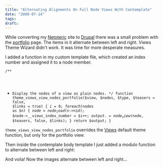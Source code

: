 ```yaml
---
title: "Alternating Alignments On Full Node Views With Contemplate"
date: "2008-07-14"
tags:
draft:
---
```


While converting my [Netoteric](http://netoteric.com/) site to [Drupal](http://drupal.org/,) there was a small problem with the [portfolio](http://netoteric.com/portfolio) page.  The items in it alternate between left and right.  Views Theme Wizard didn't work.  It was time for more desperate measures.

I added a function in my custom template file, which created an index number and assigned it to a node member.

<code type="php">/**
 * Display the nodes of a view as plain nodes.
 */
function theme_views_view_nodes_portfolio($view, $nodes, $type, $teasers = false, $links = true) {
	$i=0;
  foreach ($nodes as $n) {
    $node = node_load($n->nid);
		$node->__views_index_number = $i++;
    $output .= node_view($node, $teasers, false, $links);
  }
  return $output;
}</code>

<code>theme_views_view_nodes_portfolio</code> overrides the [Views](http://drupal.org/project/views) default theme function, but only for the portfolio view.

Then inside the contemplate body template I just added a modulo function to alternate between left and right:

<code type="php"><div
class="thumbnail <?=($node->__views_index_number % 2 ? 'right':'left')?>"></code>

And voila!  Now the images alternate between left and right...
